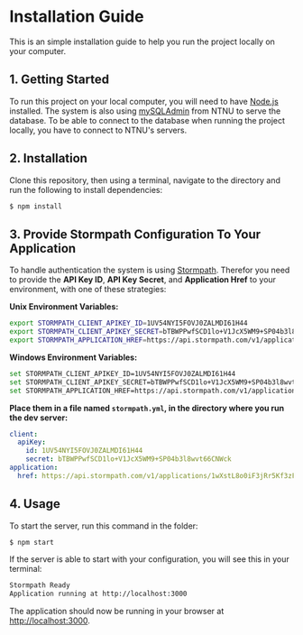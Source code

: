 # Installation Guide

This is an simple installation guide to help you run the project locally on your computer.

## 1. Getting Started

To run this project on your local computer, you will need to have [Node.js][] installed.
The system is also using [mySQLAdmin][] from NTNU to serve the database. To be able to connect to the database when running the project locally, you have to connect to NTNU's servers.

## 2. Installation

Clone this repository, then using a terminal, navigate to the directory and run the following to install dependencies:

```bash
$ npm install
```

## 3. Provide Stormpath Configuration To Your Application
To handle authentication the system is using [Stormpath][].
Therefor you need to provide the **API Key ID**, **API Key Secret**, and **Application Href** to your environment, with one of these strategies:

**Unix Environment Variables:**

```bash
export STORMPATH_CLIENT_APIKEY_ID=1UV54NYI5FOVJ0ZALMDI61H44
export STORMPATH_CLIENT_APIKEY_SECRET=bTBWPPwfSCD1lo+V1JcX5WM9+SP04b3l8wvt66CNWck
export STORMPATH_APPLICATION_HREF=https://api.stormpath.com/v1/applications/1wXstL8o0iF3jRr5Kf3zFk
```

**Windows Environment Variables:**

```bash
set STORMPATH_CLIENT_APIKEY_ID=1UV54NYI5FOVJ0ZALMDI61H44
set STORMPATH_CLIENT_APIKEY_SECRET=bTBWPPwfSCD1lo+V1JcX5WM9+SP04b3l8wvt66CNWck
set STORMPATH_APPLICATION_HREF=https://api.stormpath.com/v1/applications/1wXstL8o0iF3jRr5Kf3zFk
```

**Place them in a file named `stormpath.yml`, in the directory where you run the dev server:**

```yaml
client:
  apiKey:
    id: 1UV54NYI5FOVJ0ZALMDI61H44
    secret: bTBWPPwfSCD1lo+V1JcX5WM9+SP04b3l8wvt66CNWck
application:
  href: https://api.stormpath.com/v1/applications/1wXstL8o0iF3jRr5Kf3zFk
```

## 4. Usage

To start the server, run this command in the folder:

```bash
$ npm start
```

If the server is able to start with your configuration, you will see this in
your terminal:

```bash
Stormpath Ready
Application running at http://localhost:3000
```

The application should now be running in your browser at [http://localhost:3000](http://localhost:3000).

[mySQLAdmin]: https://mysqladmin.it.ntnu.no/
[Node.js]: https://nodejs.org
[Stormpath]: https://stormpath.com
